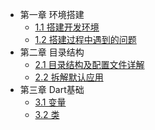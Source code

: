 * 第一章 环境搭建
    * [1.1 搭建开发环境](搭建开发环境.md)
    * [1.2 搭建过程中遇到的问题](搭建过程中遇到的问题.md)
* 第二章 目录结构
    * [2.1 目录结构及配置文件详解](目录结构及配置文件详解.md)
    * [2.2 拆解默认应用](拆解默认应用.md)
* 第三章 Dart基础
    * [3.1 变量](变量.md)
    * [3.2 类](类.md)
    